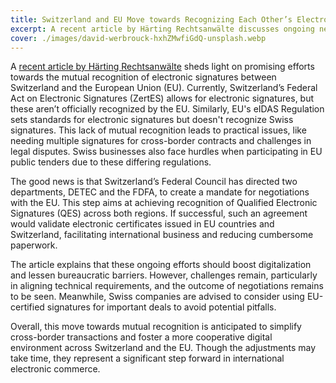 ```yaml
---
title: Switzerland and EU Move towards Recognizing Each Other’s Electronic Signatures
excerpt: A recent article by Härting Rechtsanwälte discusses ongoing negotiations for mutual recognition of electronic signatures between Switzerland and the EU.
cover: ./images/david-werbrouck-hxhZMwfiGdQ-unsplash.webp
---
```


A [recent article by Härting Rechtsanwälte](https://haerting.ch/en/insights/eu-anerkennung-elektronische-signatur-nach-schweizer-recht/) sheds light on promising efforts towards the mutual recognition of electronic signatures between Switzerland and the European Union (EU). Currently, Switzerland’s Federal Act on Electronic Signatures (ZertES) allows for electronic signatures, but these aren’t officially recognized by the EU. Similarly, EU's eIDAS Regulation sets standards for electronic signatures but doesn't recognize Swiss signatures. This lack of mutual recognition leads to practical issues, like needing multiple signatures for cross-border contracts and challenges in legal disputes. Swiss businesses also face hurdles when participating in EU public tenders due to these differing regulations.

The good news is that Switzerland’s Federal Council has directed two departments, DETEC and the FDFA, to create a mandate for negotiations with the EU. This step aims at achieving recognition of Qualified Electronic Signatures (QES) across both regions. If successful, such an agreement would validate electronic certificates issued in EU countries and Switzerland, facilitating international business and reducing cumbersome paperwork.

The article explains that these ongoing efforts should boost digitalization and lessen bureaucratic barriers. However, challenges remain, particularly in aligning technical requirements, and the outcome of negotiations remains to be seen. Meanwhile, Swiss companies are advised to consider using EU-certified signatures for important deals to avoid potential pitfalls.

Overall, this move towards mutual recognition is anticipated to simplify cross-border transactions and foster a more cooperative digital environment across Switzerland and the EU. Though the adjustments may take time, they represent a significant step forward in international electronic commerce.

